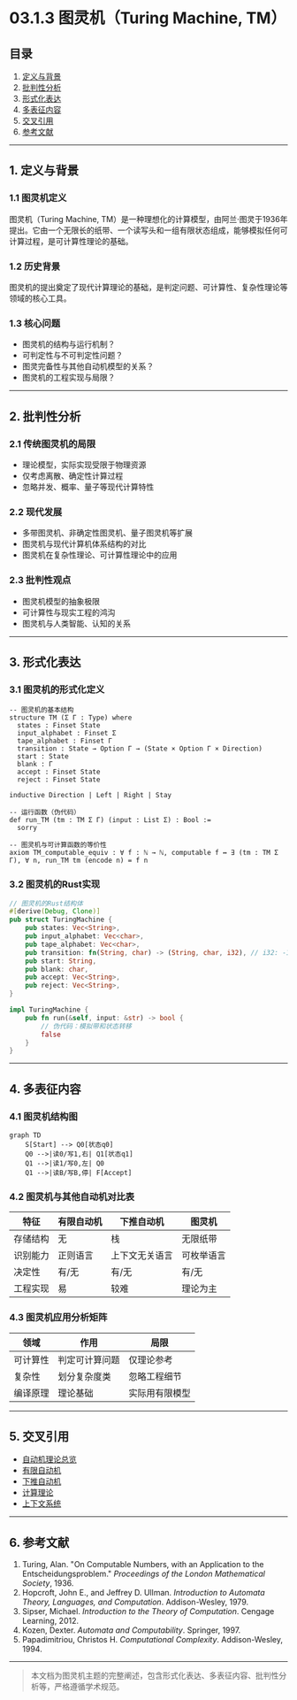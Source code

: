 # 03.1.3 图灵机（Turing Machine, TM）

## 目录

1. [定义与背景](#1-定义与背景)
2. [批判性分析](#2-批判性分析)
3. [形式化表达](#3-形式化表达)
4. [多表征内容](#4-多表征内容)
5. [交叉引用](#5-交叉引用)
6. [参考文献](#6-参考文献)

---

## 1. 定义与背景

### 1.1 图灵机定义

图灵机（Turing Machine, TM）是一种理想化的计算模型，由阿兰·图灵于1936年提出。它由一个无限长的纸带、一个读写头和一组有限状态组成，能够模拟任何可计算过程，是可计算性理论的基础。

### 1.2 历史背景

图灵机的提出奠定了现代计算理论的基础，是判定问题、可计算性、复杂性理论等领域的核心工具。

### 1.3 核心问题

- 图灵机的结构与运行机制？
- 可判定性与不可判定性问题？
- 图灵完备性与其他自动机模型的关系？
- 图灵机的工程实现与局限？

---

## 2. 批判性分析

### 2.1 传统图灵机的局限

- 理论模型，实际实现受限于物理资源
- 仅考虑离散、确定性计算过程
- 忽略并发、概率、量子等现代计算特性

### 2.2 现代发展

- 多带图灵机、非确定性图灵机、量子图灵机等扩展
- 图灵机与现代计算机体系结构的对比
- 图灵机在复杂性理论、可计算性理论中的应用

### 2.3 批判性观点

- 图灵机模型的抽象极限
- 可计算性与现实工程的鸿沟
- 图灵机与人类智能、认知的关系

---

## 3. 形式化表达

### 3.1 图灵机的形式化定义

```lean
-- 图灵机的基本结构
structure TM (Σ Γ : Type) where
  states : Finset State
  input_alphabet : Finset Σ
  tape_alphabet : Finset Γ
  transition : State → Option Γ → (State × Option Γ × Direction)
  start : State
  blank : Γ
  accept : Finset State
  reject : Finset State

inductive Direction | Left | Right | Stay

-- 运行函数（伪代码）
def run_TM (tm : TM Σ Γ) (input : List Σ) : Bool :=
  sorry

-- 图灵机与可计算函数的等价性
axiom TM_computable_equiv : ∀ f : ℕ → ℕ, computable f ↔ ∃ (tm : TM Σ Γ), ∀ n, run_TM tm (encode n) = f n
```

### 3.2 图灵机的Rust实现

```rust
// 图灵机的Rust结构体
#[derive(Debug, Clone)]
pub struct TuringMachine {
    pub states: Vec<String>,
    pub input_alphabet: Vec<char>,
    pub tape_alphabet: Vec<char>,
    pub transition: fn(String, char) -> (String, char, i32), // i32: -1左, 0停, 1右
    pub start: String,
    pub blank: char,
    pub accept: Vec<String>,
    pub reject: Vec<String>,
}

impl TuringMachine {
    pub fn run(&self, input: &str) -> bool {
        // 伪代码：模拟带和状态转移
        false
    }
}
```

---

## 4. 多表征内容

### 4.1 图灵机结构图

```mermaid
graph TD
    S[Start] --> Q0[状态q0]
    Q0 -->|读0/写1,右| Q1[状态q1]
    Q1 -->|读1/写0,左| Q0
    Q1 -->|读B/写B,停| F[Accept]
```

### 4.2 图灵机与其他自动机对比表

| 特征 | 有限自动机 | 下推自动机 | 图灵机 |
|------|------------|------------|--------|
| 存储结构 | 无 | 栈 | 无限纸带 |
| 识别能力 | 正则语言 | 上下文无关语言 | 可枚举语言 |
| 决定性 | 有/无 | 有/无 | 有/无 |
| 工程实现 | 易 | 较难 | 理论为主 |

### 4.3 图灵机应用分析矩阵

| 领域 | 作用 | 局限 |
|------|------|------|
| 可计算性 | 判定可计算问题 | 仅理论参考 |
| 复杂性 | 划分复杂度类 | 忽略工程细节 |
| 编译原理 | 理论基础 | 实际用有限模型 |

---

## 5. 交叉引用

- [自动机理论总览](./README.md)
- [有限自动机](./03.1.1_Finite_Automata.md)
- [下推自动机](./03.1.2_Pushdown_Automata.md)
- [计算理论](../03.6_Computation_Theory/README.md)
- [上下文系统](../../12_Context_System/README.md)

---

## 6. 参考文献

1. Turing, Alan. "On Computable Numbers, with an Application to the Entscheidungsproblem." *Proceedings of the London Mathematical Society*, 1936.
2. Hopcroft, John E., and Jeffrey D. Ullman. *Introduction to Automata Theory, Languages, and Computation*. Addison-Wesley, 1979.
3. Sipser, Michael. *Introduction to the Theory of Computation*. Cengage Learning, 2012.
4. Kozen, Dexter. *Automata and Computability*. Springer, 1997.
5. Papadimitriou, Christos H. *Computational Complexity*. Addison-Wesley, 1994.

---

> 本文档为图灵机主题的完整阐述，包含形式化表达、多表征内容、批判性分析等，严格遵循学术规范。
